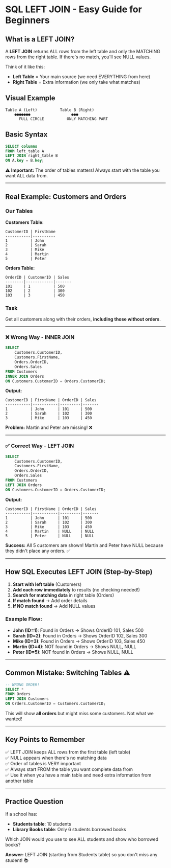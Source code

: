 # SQL LEFT JOIN - Easy Guide for Beginners

## What is a LEFT JOIN?

A **LEFT JOIN** returns ALL rows from the left table and only the MATCHING rows from the right table. If there's no match, you'll see NULL values.

Think of it like this:
- **Left Table** = Your main source (we need EVERYTHING from here)
- **Right Table** = Extra information (we only take what matches)

## Visual Example

```
Table A (Left)          Table B (Right)
    ●●●●●●●                  ●●●
      FULL CIRCLE          ONLY MATCHING PART
```

## Basic Syntax

```sql
SELECT columns
FROM left_table A
LEFT JOIN right_table B
ON A.key = B.key;
```

⚠️ **Important:** The order of tables matters! Always start with the table you want ALL data from.

---

## Real Example: Customers and Orders

### Our Tables

**Customers Table:**
```
CustomerID | FirstName
-----------|----------
1          | John
2          | Sarah
3          | Mike
4          | Martin
5          | Peter
```

**Orders Table:**
```
OrderID | CustomerID | Sales
--------|------------|-------
101     | 1          | 500
102     | 2          | 300
103     | 3          | 450
```

### Task
Get all customers along with their orders, **including those without orders**.

---

### ❌ Wrong Way - INNER JOIN

```sql
SELECT 
    Customers.CustomerID,
    Customers.FirstName,
    Orders.OrderID,
    Orders.Sales
FROM Customers
INNER JOIN Orders
ON Customers.CustomerID = Orders.CustomerID;
```

**Output:**
```
CustomerID | FirstName | OrderID | Sales
-----------|-----------|---------|-------
1          | John      | 101     | 500
2          | Sarah     | 102     | 300
3          | Mike      | 103     | 450
```

**Problem:** Martin and Peter are missing! ❌

---

### ✅ Correct Way - LEFT JOIN

```sql
SELECT 
    Customers.CustomerID,
    Customers.FirstName,
    Orders.OrderID,
    Orders.Sales
FROM Customers
LEFT JOIN Orders
ON Customers.CustomerID = Orders.CustomerID;
```

**Output:**
```
CustomerID | FirstName | OrderID | Sales
-----------|-----------|---------|-------
1          | John      | 101     | 500
2          | Sarah     | 102     | 300
3          | Mike      | 103     | 450
4          | Martin    | NULL    | NULL
5          | Peter     | NULL    | NULL
```

**Success:** All 5 customers are shown! Martin and Peter have NULL because they didn't place any orders. ✅

---

## How SQL Executes LEFT JOIN (Step-by-Step)

1. **Start with left table** (Customers)
2. **Add each row immediately** to results (no checking needed!)
3. **Search for matching data** in right table (Orders)
4. **If match found** → Add order details
5. **If NO match found** → Add NULL values

### Example Flow:

- **John (ID=1)**: Found in Orders → Shows OrderID 101, Sales 500
- **Sarah (ID=2)**: Found in Orders → Shows OrderID 102, Sales 300
- **Mike (ID=3)**: Found in Orders → Shows OrderID 103, Sales 450
- **Martin (ID=4)**: NOT found in Orders → Shows NULL, NULL
- **Peter (ID=5)**: NOT found in Orders → Shows NULL, NULL

---

## Common Mistake: Switching Tables ⚠️

```sql
-- WRONG ORDER!
SELECT *
FROM Orders
LEFT JOIN Customers
ON Orders.CustomerID = Customers.CustomerID;
```

This will show **all orders** but might miss some customers. Not what we wanted!

---

## Key Points to Remember

✅ LEFT JOIN keeps ALL rows from the first table (left table)  
✅ NULL appears when there's no matching data  
✅ Order of tables is VERY important  
✅ Always start FROM the table you want complete data from  
✅ Use it when you have a main table and need extra information from another table  

---

## Practice Question

If a school has:
- **Students table**: 10 students
- **Library Books table**: Only 6 students borrowed books

Which JOIN would you use to see ALL students and show who borrowed books?

**Answer:** LEFT JOIN (starting from Students table) so you don't miss any student! 📚
